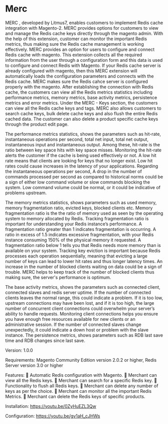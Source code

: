 # Merc

MERC , developed by Litmus7, enables customers to implement Redis cache integration with Magento-2. MERC provides options for customers to view and manage the Redis cache keys directly through the magento admin. With the help of this extension, customer can monitor the important Redis metrics, thus making sure the Redis cache management is working effectively. MERC provides an option for users to configure and connect Redis cache with magento. This extension collects all the required information from the user through a configuration form and this data is used to configure and connect Redis with Magento. If your Redis cache server is already configured with magento, then this MERC extension will automatically loads the configuration parameters and connects with the Redis cache. MERC makes sure the Redis cahce server is configured properly with the magento. After establishing the connection with Redis cache, the customers can view all the Redis metrics statistics including performance metrics, memory metrics, base activity metrics, persistence metrics and error metrics. Under the MERC - Keys section, the customers can view all the Redis cache keys and tags. MERC also allows customers to search cache keys,  bulk delete cache keys and also flush the entire Redis cached data. The customer can also delete a product specific cache keys through the product edit page. 

The performance metrics statistics, shows the parameters such as hit-rate, instantaneous operations per second, total net input, total net output, instantaneous input and instantaneous output. Among these, hit-rate is the ratio between key space hits with key space misses. Monitoring the hit-rate alerts the customer if the cache is being used effectively or not.  A low hit rate means that clients are looking for keys that no longer exist. Low hit rates could cause increases in the latency of your applications. Regarding the instantaneous operations per second, A drop in the number of commands processed per second as compared to historical norms could be a sign of either low command volume or slow commands blocking the system. Low command volume could be normal, or it could be indicative of problems upstream.

The memory metrics statistics, shows parameters such as used memory, memory fragmentation ratio, evicted keys, blocked clients etc. Memory fragmentation ratio is the  the ratio of memory used as seen by the operating system to memory allocated by Redis. Tracking fragmentation ratio is important for understanding your Redis instance’s performance. A fragmentation ratio greater than 1 indicates fragmentation is occurring. A ratio in excess of 1.5 indicates excessive fragmentation, with your Redis instance consuming 150% of the physical memory it requested. A fragmentation ratio below 1 tells you that Redis needs more memory than is available on your system. Tracking key eviction is important because Redis processes each operation sequentially, meaning that evicting a large number of keys can lead to lower hit rates and thus longer latency times. An increase in the number of blocked clients waiting on data could be a sign of
trouble. MERC helps to keep track of the number of blocked clients thus making sure, the server's performance is optimum. 

The base activity metrics, shows the parameters such as connected client, connected slaves and redis server uptime. If the number of connected clients leaves the normal range, this could indicate a problem. If it is too low, upstream connections may have been lost, and if it is too high, the large number of concurrent client connections could overwhelm your server’s ability to handle requests. Monitoring client connections helps you ensure you have enough free resources available for new clients or an administrative session. If the number of connected slaves change unexpectedly, it could indicate a down
host or problem with the slave instance. The persistence metrics, shows parameters such as RDB last save time and RDB changes since last save.

Version: 1.0.0

Requirements: Magento Community Edition version 2.0.2 or higher, Redis Server version 3.0 or higher

Features: 
	Automatic Redis configuration with Magento.
	Merchant can view all the Redis keys.
	Merchant can search for a specific Redis key.
	Functionality to flush all Redis keys.
	Merchant can delete any number of keys as per the choice.
	Merchant can monitor all the important Redis Metrics.
	Merchant can delete the Redis keys of specific products.
	
Installation: https://youtu.be/0ZyHuEZL3Qw

Configuration: https://youtu.be/gv1aH_cJHWs
